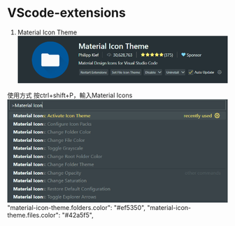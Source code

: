 # VScode-extensions
1. Material Icon Theme
   ![image](https://github.com/Iamnobodyy/VScode-extensions/blob/main/images/Material%20Icon%20Theme1.png?raw=true)

使用方式
   按ctrl+shift+P，輸入Material Icons
   ![image](https://github.com/Iamnobodyy/VScode-extensions/blob/main/images/Material%20Icon%20Theme2.png?raw=true)
"material-icon-theme.folders.color": "#ef5350",
"material-icon-theme.files.color": "#42a5f5",
